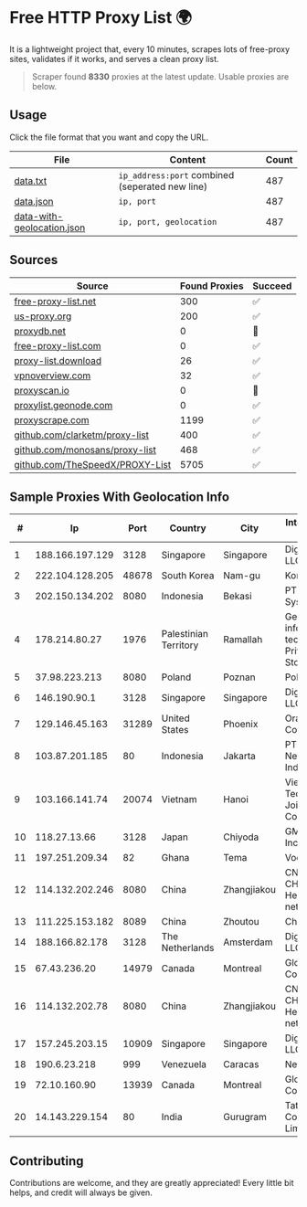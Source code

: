 
# Free HTTP Proxy List 🌍

It is a lightweight project that, every 10 minutes, scrapes lots of free-proxy sites, validates if it works, and serves a clean proxy list.


> Scraper found **8330** proxies at the latest update. Usable proxies are below.

## Usage

Click the file format that you want and copy the URL.


|File|Content|Count|
|----|-------|-----|
|[data.txt](https://raw.githubusercontent.com/themiralay/Proxy-List-World/master/data.txt)|`ip_address:port` combined (seperated new line)|487|
|[data.json](https://raw.githubusercontent.com/themiralay/Proxy-List-World/master/data.json)|`ip, port`|487|
|[data-with-geolocation.json](https://raw.githubusercontent.com/themiralay/Proxy-List-World/master/data-with-geolocation.json)|`ip, port, geolocation`|487|

## Sources

|Source|Found Proxies|Succeed|
|------|-------------|-------|
|[free-proxy-list.net](https://free-proxy-list.net)|300|✅|
|[us-proxy.org](https://www.us-proxy.org)|200|✅|
|[proxydb.net](http://proxydb.net)|0|🚫|
|[free-proxy-list.com](https://free-proxy-list.com/?page=&port=&type%5B%5D=http&type%5B%5D=https&up_time=0&search=Search)|0|✅|
|[proxy-list.download](https://www.proxy-list.download/HTTP)|26|✅|
|[vpnoverview.com](https://vpnoverview.com/privacy/anonymous-browsing/free-proxy-servers)|32|✅|
|[proxyscan.io](https://www.proxyscan.io)|0|🚫|
|[proxylist.geonode.com](https://proxylist.geonode.com/api/proxy-list?limit=300&page=1&sort_by=lastChecked&sort_type=desc&protocols=http,https)|0|✅|
|[proxyscrape.com](https://api.proxyscrape.com/v2/?request=displayproxies&protocol=http&timeout=10000&country=all&ssl=all&anonymity=all)|1199|✅|
|[github.com/clarketm/proxy-list](https://raw.githubusercontent.com/clarketm/proxy-list/master/proxy-list-raw.txt)|400|✅|
|[github.com/monosans/proxy-list](https://raw.githubusercontent.com/monosans/proxy-list/main/proxies/http.txt)|468|✅|
|[github.com/TheSpeedX/PROXY-List](https://raw.githubusercontent.com/TheSpeedX/PROXY-List/master/http.txt)|5705|✅|


## Sample Proxies With Geolocation Info

|#|Ip|Port|Country|City|Internet Service Provider|
|-|--|----|-------|----|-------------------------|
|1|188.166.197.129|3128|Singapore|Singapore|DigitalOcean, LLC|
|2|222.104.128.205|48678|South Korea|Nam-gu|Korea Telecom|
|3|202.150.134.202|8080|Indonesia|Bekasi|PT Comtronics Systems|
|4|178.214.80.27|1976|Palestinian Territory|Ramallah|Gemzo information technology Private Joint-Stock company|
|5|37.98.223.213|8080|Poland|Poznan|Polkomtel S.A|
|6|146.190.90.1|3128|Singapore|Singapore|DigitalOcean, LLC|
|7|129.146.45.163|31289|United States|Phoenix|Oracle Corporation|
|8|103.87.201.185|80|Indonesia|Jakarta|PT. Fiber Networks Indonesia|
|9|103.166.141.74|20074|Vietnam|Hanoi|Viet NAM Cloud Technology Joint Stock Company|
|10|118.27.13.66|3128|Japan|Chiyoda|GMO Internet, Inc.|
|11|197.251.209.34|82|Ghana|Tema|Vodafone Ghana|
|12|114.132.202.246|8080|China|Zhangjiakou|CNC Group CHINA169 Hebei Province network|
|13|111.225.153.182|8089|China|Zhoutou|China Telecom|
|14|188.166.82.178|3128|The Netherlands|Amsterdam|DigitalOcean, LLC|
|15|67.43.236.20|14979|Canada|Montreal|GloboTech Communications|
|16|114.132.202.78|8080|China|Zhangjiakou|CNC Group CHINA169 Hebei Province network|
|17|157.245.203.15|10909|Singapore|Singapore|DigitalOcean, LLC|
|18|190.6.23.218|999|Venezuela|Caracas|Net Uno|
|19|72.10.160.90|13939|Canada|Montreal|GloboTech Communications|
|20|14.143.229.154|80|India|Gurugram|Tata Communications Limited|



## Contributing

Contributions are welcome, and they are greatly appreciated! Every
little bit helps, and credit will always be given.

